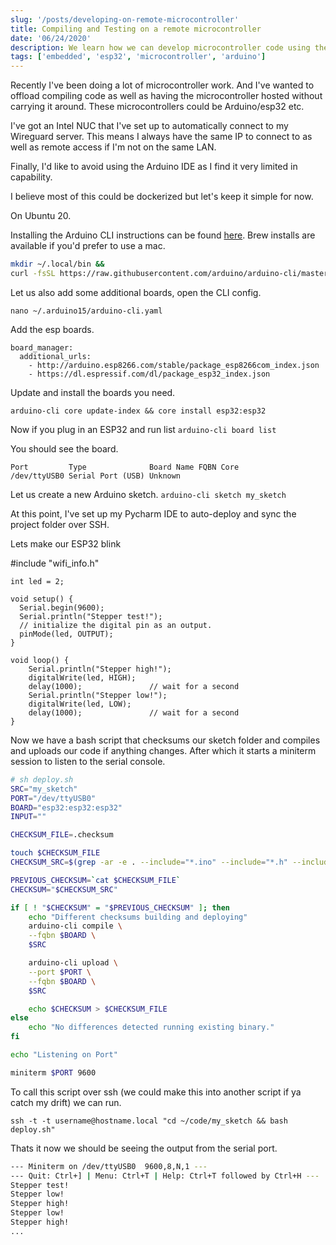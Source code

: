 ```yaml
---
slug: '/posts/developing-on-remote-microcontroller'
title: Compiling and Testing on a remote microcontroller
date: '06/24/2020'
description: We learn how we can develop microcontroller code using the Arduino CLI, compile it and the upload our code to the micrcontroller.
tags: ['embedded', 'esp32', 'microcontroller', 'arduino']
---
```


Recently I've been doing a lot of microcontroller work. And I've wanted to offload compiling code as well as
having the microcontroller hosted without carrying it around. These microcontrollers could be Arduino/esp32 etc.

I've got an Intel NUC that I've set up to automatically connect to my Wireguard server. This means I always have
the same IP to connect to as well as remote access if I'm not on the same LAN.

Finally, I'd like to avoid using the Arduino IDE as I find it very limited in capability.

I believe most of this could be dockerized but let's keep it simple for now.

On Ubuntu 20.

Installing the Arduino CLI instructions can be found [here](https://arduino.github.io/arduino-cli/installation/). Brew installs are available
if you'd prefer to use a mac.

```bash
mkdir ~/.local/bin &&
curl -fsSL https://raw.githubusercontent.com/arduino/arduino-cli/master/install.sh | BINDIR=~/.local/bin sh
```

Let us also add some additional boards, open the CLI config.

`nano ~/.arduino15/arduino-cli.yaml`

Add the esp boards.

```
board_manager:
  additional_urls:
    - http://arduino.esp8266.com/stable/package_esp8266com_index.json
    - https://dl.espressif.com/dl/package_esp32_index.json
```

Update and install the boards you need.

`arduino-cli core update-index && core install esp32:esp32`

Now if you plug in an ESP32 and run list
`arduino-cli board list`

You should see the board.

```
Port         Type              Board Name FQBN Core
/dev/ttyUSB0 Serial Port (USB) Unknown
```

Let us create a new Arduino sketch.
`arduino-cli sketch my_sketch`

At this point, I've set up my Pycharm IDE to auto-deploy and sync the project folder over SSH.

Lets make our ESP32 blink

#include "wifi_info.h"

```
int led = 2;

void setup() {
  Serial.begin(9600);
  Serial.println("Stepper test!");
  // initialize the digital pin as an output.
  pinMode(led, OUTPUT);
}

void loop() {
    Serial.println("Stepper high!");
    digitalWrite(led, HIGH);
    delay(1000);               // wait for a second
    Serial.println("Stepper low!");
    digitalWrite(led, LOW);
    delay(1000);               // wait for a second
}
```

Now we have a bash script that checksums our sketch folder and compiles and uploads our code if anything
changes. After which it starts a miniterm session to listen to the serial console.

```bash
# sh deploy.sh
SRC="my_sketch"
PORT="/dev/ttyUSB0"
BOARD="esp32:esp32:esp32"
INPUT=""

CHECKSUM_FILE=.checksum

touch $CHECKSUM_FILE
CHECKSUM_SRC=$(grep -ar -e . --include="*.ino" --include="*.h" --include="*.c" $SRC | cksum | cut -c-32)

PREVIOUS_CHECKSUM=`cat $CHECKSUM_FILE`
CHECKSUM="$CHECKSUM_SRC"

if [ ! "$CHECKSUM" = "$PREVIOUS_CHECKSUM" ]; then
    echo "Different checksums building and deploying"
    arduino-cli compile \
    --fqbn $BOARD \
    $SRC

    arduino-cli upload \
    --port $PORT \
    --fqbn $BOARD \
    $SRC

    echo $CHECKSUM > $CHECKSUM_FILE
else
    echo "No differences detected running existing binary."
fi

echo "Listening on Port"

miniterm $PORT 9600
```

To call this script over ssh (we could make this into another script if ya catch my drift) we can run.

`ssh -t -t username@hostname.local "cd ~/code/my_sketch && bash deploy.sh"`

Thats it now we should be seeing the output from the serial port.

```bash
--- Miniterm on /dev/ttyUSB0  9600,8,N,1 ---
--- Quit: Ctrl+] | Menu: Ctrl+T | Help: Ctrl+T followed by Ctrl+H ---
Stepper test!
Stepper low!
Stepper high!
Stepper low!
Stepper high!
...
```

